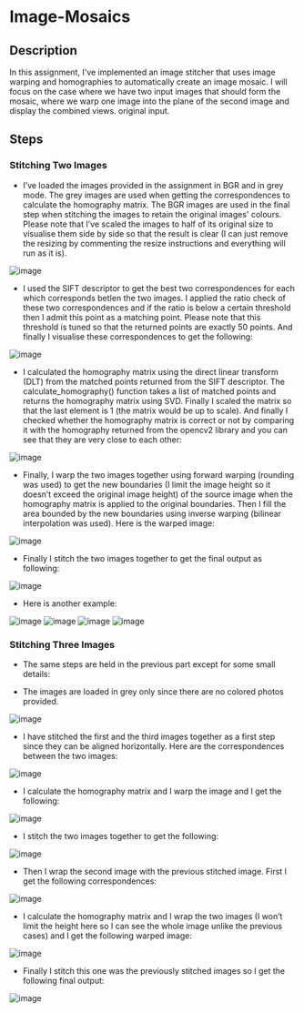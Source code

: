 # Image-Mosaics

## Description

In this assignment, I've implemented an image stitcher that uses image warping
and homographies to automatically create an image mosaic. I will focus on the case where
we have two input images that should form the mosaic, where we warp one image into the plane
of the second image and display the combined views. original input.

## Steps

### Stitching Two Images

* I’ve loaded the images provided in the assignment in BGR and in grey mode. The grey images are used when getting the correspondences to calculate the homography matrix. The BGR images are used in the final step when stitching the images to retain the original images' colours. Please note that I’ve scaled the images to half of its original size to visualise them side by side so that the result is clear (I can just remove the resizing by commenting the resize instructions and everything will run as it is).

![image](https://user-images.githubusercontent.com/61145262/205770245-61b66505-9a66-4d72-b1b9-b7b1de57412d.png)

* I used the SIFT descriptor to get the best two correspondences for each which corresponds betIen the two images. I applied the ratio check of these two correspondences and if the ratio is below a certain threshold then I admit this point as a matching point. Please note that this threshold is tuned so that the returned points are exactly 50 points. And finally I visualise these correspondences to get the following:

![image](https://user-images.githubusercontent.com/61145262/205770075-c1f7834a-e59a-4e93-9435-7fad9b1a87e6.png)

* I calculated the homography matrix using the direct linear transform (DLT) from the matched points returned from the SIFT descriptor. The calculate_homography() function takes a list of matched points and returns the homography matrix using SVD. Finally I scaled the matrix so that the last element is 1 (the matrix would be up to scale). And finally I checked whether the homography matrix is correct or not by comparing it with the homography returned from the opencv2 library and you can see that they are very close to each other:

![image](https://user-images.githubusercontent.com/61145262/205770364-648894bb-1ce0-42bb-9d5f-478678cacd50.png)

* Finally, I warp the two images together using forward warping (rounding was used) to get the new boundaries (I limit the image height so it doesn’t exceed the original image height) of the source image when the homography matrix is applied to the original boundaries. Then I fill the area bounded by the new boundaries using inverse warping (bilinear interpolation was used). Here is the warped image:

![image](https://user-images.githubusercontent.com/61145262/205770455-6f675104-2888-4b0e-9334-03010189cd96.png)

* Finally I stitch the two images together to get the final output as following:

![image](https://user-images.githubusercontent.com/61145262/205770488-879efe34-ea97-4adb-9ec0-75164d93063f.png)

* Here is another example:

![image](https://user-images.githubusercontent.com/61145262/205770529-6ce53359-d8ab-4e74-abd8-f5a232ba235a.png)
![image](https://user-images.githubusercontent.com/61145262/205770750-386e09b3-9be8-4bd3-ade6-c0fe1ff3a30a.png)
![image](https://user-images.githubusercontent.com/61145262/205770599-fc7056d2-712d-4203-bda6-1a1b1e3ff70a.png)
![image](https://user-images.githubusercontent.com/61145262/205770622-d1e56061-713f-4e78-a029-65e486b3a6bd.png)

### Stitching Three Images

* The same steps are held in the previous part except for some small details:

* The images are loaded in grey only since there are no colored photos provided.

![image](https://user-images.githubusercontent.com/61145262/205770855-2e1a4991-cd25-49fc-9a3e-b11bc066e277.png)

* I have stitched the first and the third images together as a first step since they can be aligned horizontally.
Here are the correspondences between the two images:

![image](https://user-images.githubusercontent.com/61145262/205770925-8ef585c9-4d7d-4643-a4c7-71088c7b4e8d.png)

* I calculate the homography matrix and I warp the image and I get the following:

![image](https://user-images.githubusercontent.com/61145262/205770959-0a40eb1a-2ccc-494f-8fc6-9cce3982dd09.png)

* I stitch the two images together to get the following:

![image](https://user-images.githubusercontent.com/61145262/205771024-9398b164-f90e-4f1d-ab9d-1ead90bdeed2.png)

* Then I wrap the second image with the previous stitched image. First I get the following correspondences:

![image](https://user-images.githubusercontent.com/61145262/205771056-a83aabdb-8e59-419d-9fa0-0ecdae593350.png)

* I calculate the homography matrix and I wrap the two images (I won’t limit the height here so I can see the whole image unlike the previous cases) and I get the following warped image:

![image](https://user-images.githubusercontent.com/61145262/205771095-23983584-6558-4f0c-b387-d93485efd53e.png)

* Finally I stitch this one was the previously stitched images so I get the following final output:

![image](https://user-images.githubusercontent.com/61145262/205771119-b4605175-a7e4-4c3f-8335-0e3bd3a2c636.png)
